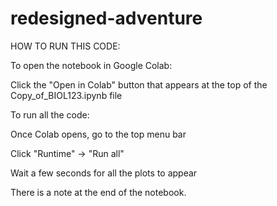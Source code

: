 # redesigned-adventure

HOW TO RUN THIS CODE:

To open the notebook in Google Colab:

Click the "Open in Colab" button that appears at the top of the Copy_of_BIOL123.ipynb file

To run all the code:

Once Colab opens, go to the top menu bar

Click "Runtime"  -> "Run all"

Wait a few seconds for all the plots to appear


There is a note at the end of the notebook.

